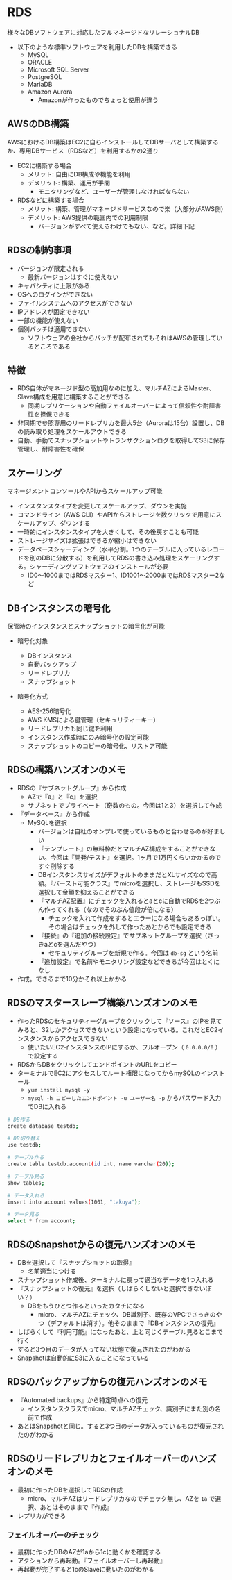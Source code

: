 # RDS

様々なDBソフトウェアに対応したフルマネージドなリレーショナルDB

- 以下のような標準ソフトウェアを利用したDBを構築できる
  - MySQL
  - ORACLE
  - Microsoft SQL Server
  - PostgreSQL
  - MariaDB
  - Amazon Aurora
    - Amazonが作ったものでちょっと使用が違う

## AWSのDB構築

AWSにおけるDB構築はEC2に自らインストールしてDBサーバとして構築するか、専用DBサービス（RDSなど）を利用するかの2通り

- EC2に構築する場合
  - メリット: 自由にDB構成や機能を利用
  - デメリット: 構築、運用が手間
    - モニタリングなど、ユーザーが管理しなければならない
- RDSなどに構築する場合
  - メリット: 構築、管理がマネージドサービスなので楽（大部分がAWS側）
  - デメリット: AWS提供の範囲内での利用制限
    - バージョンがすべて使えるわけでもない、など。詳細下記

## RDSの制約事項

- バージョンが限定される
  - 最新バージョンはすぐに使えない
- キャパシティに上限がある
- OSへのログインができない
- ファイルシステムへのアクセスができない
- IPアドレスが固定できない
- 一部の機能が使えない
- 個別パッチは適用できない
  - ソフトウェアの会社からパッチが配布されてもそれはAWSの管理しているところである

## 特徴

- RDS自体がマネージド型の高加用なのに加え、マルチAZによるMaster、Slave構成を用意に構築することができる
  - 同期レプリケーションや自動フェイルオーバーによって信頼性や耐障害性を担保できる
- 非同期で参照専用のリードレプリカを最大5台（Auroraは15台）設置し、DBの読み取り処理をスケールアウトできる
- 自動、手動でスナップショットやトランザクションログを取得してS3に保存管理し、耐障害性を確保

## スケーリング

マネージメントコンソールやAPIからスケールアップ可能

- インスタンスタイプを変更してスケールアップ、ダウンを実施
- コマンドライン（AWS CLI）やAPIからストレージを数クリックで用意にスケールアップ、ダウンする
- 一時的にインスタンスタイプを大きくして、その後戻すことも可能
- ストレージサイズは拡張はできるが縮小はできない
- データベースシャーディング（水平分割。1つのテーブルに入っているレコードを別のDBに分散する）を利用してRDSの書き込み処理をスケーリングする。シャーディングソフトウェアのインストールが必要
  - ID0〜1000まではRDSマスター1、ID1001〜2000まではRDSマスター2など

## DBインスタンスの暗号化

保管時のインスタンスとスナップショットの暗号化が可能

- 暗号化対象
  - DBインスタンス
  - 自動バックアップ
  - リードレプリカ
  - スナップショット

- 暗号化方式
  - AES-256暗号化
  - AWS KMSによる鍵管理（セキュリティーキー）
  - リードレプリカも同じ鍵を利用
  - インスタンス作成時にのみ暗号化の設定可能
  - スナップショットのコピーの暗号化、リストア可能

## RDSの構築ハンズオンのメモ

- RDSの『サブネットグループ』から作成
  - AZで『a』と『c』を選択
  - サブネットでプライベート（奇数のもの。今回は1と3）を選択して作成
- 『データベース』から作成
  - MySQLを選択
    - バージョンは自社のオンプレで使っているものと合わせるのが好ましい
    - 『テンプレート』の無料枠だとマルチAZ構成をすることができない。今回は『開発/テスト』を選択。1ヶ月で1万円くらいかかるのですぐ削除する
    - DBインスタンスサイズがデフォルトのままだとXLサイズなので高額。『バースト可能クラス』でmicroを選択し、ストレージもSSDを選択して金額を抑えることができる
    - 『マルチAZ配置』にチェックを入れるとaとcに自動でRDSを2つぶん作ってくれる（なのでそのぶん値段が倍になる）
      - チェックを入れて作成をするとエラーになる場合もあるっぽい。その場合はチェックを外して作ったあとからでも設定できる
    - 『接続』の『追加の接続設定』でサブネットグループを選択（さっきaとcを選んだやつ）
      - セキュリティグループを新規で作る。今回は `db-sg` という名前
    - 『追加設定』で名前やモニタリング設定などできるが今回はとくになし
- 作成。できるまで10分かそれ以上かかる

## RDSのマスタースレーブ構築ハンズオンのメモ

- 作ったRDSのセキュリティーグループをクリックして『ソース』のIPを見てみると、32しかアクセスできないという設定になっている。これだとEC2インスタンスからアクセスできない
  - 使いたいEC2インスタンスのIPにするか、フルオープン（ `0.0.0.0/0` ）で設定する
- RDSからDBをクリックしてエンドポイントのURLをコピー
- ターミナルでEC2にアクセスしてルート権限になってからmySQLのインストール
  - `yum install mysql -y`
  - `mysql -h コピーしたエンドポイント -u ユーザー名 -p` からパスワード入力でDBに入れる
  
```bash
# DB作る
create database testdb;

# DB切り替え
use testdb;

# テーブル作る
create table testdb.account(id int, name varchar(20));

# テーブル見る
show tables;

# データ入れる
insert into account values(1001, "takuya");

# データ見る
select * from account;
```

## RDSのSnapshotからの復元ハンズオンのメモ

- DBを選択して『スナップショットの取得』
  - 名前適当につける
- スナップショット作成後、ターミナルに戻って適当なデータを1つ入れる
- 『スナップショットの復元』を選択（しばらくしないと選択できないぽい？）
  - DBをもうひとつ作るといったカタチになる
    - micro、マルチAZにチェック、DB識別子、既存のVPCでさっきのやつ（デフォルトは消す）。他そのままで『DBインスタンスの復元』
- しばらくして『利用可能』になったあと、上と同じくテーブル見るとこまで行く
- すると3つ目のデータが入ってない状態で復元されたのがわかる
- Snapshotは自動的にS3に入ることになっている

## RDSのバックアップからの復元ハンズオンのメモ

- 『Automated backups』から特定時点への復元
  - インスタンスクラスでmicro、マルチAZチェック、識別子にまた別の名前で作成
- あとはSnapshotと同じ。すると3つ目のデータが入っているものが復元されたのがわかる

## RDSのリードレプリカとフェイルオーバーのハンズオンのメモ

- 最初に作ったDBを選択してRDSの作成
  - micro、マルチAZはリードレプリカなのでチェック無し、AZを `1a` で選択、あとはそのままで『作成』
- レプリカができる

### フェイルオーバーのチェック

- 最初に作ったDBのAZが1aから1cに動くかを確認する
- アクションから再起動。『フェイルオーバーし再起動』
- 再起動が完了すると1cのSlaveに動いたのがわかる
